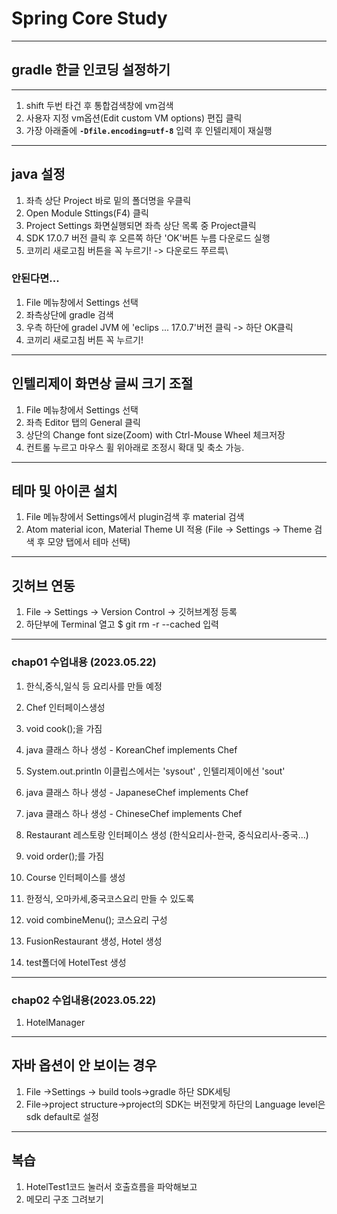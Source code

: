 # Spring Core Study

---
## gradle 한글 인코딩 설정하기

---

1. shift 두번 타건 후 통합검색창에 vm검색
2. 사용자 지정 vm옵션(Edit custom VM options) 편집 클릭
3. 가장 아래줄에 **`-Dfile.encoding=utf-8`** 입력 후 인텔리제이 재실행

---
## java 설정
1. 좌측 상단 Project 바로 밑의 폴더명을 우클릭
2. Open Module Sttings(F4) 클릭
3. Project Settings 화면실행되면 좌측 상단 목록 중 Project클릭
4. SDK 17.0.7 버전 클릭 후 오른쪽 하단 'OK'버튼 누름 다운로드 실행
5. 코끼리 새로고침 버튼을 꼭 누르기! -> 다운로드 쭈르륵\

### 안된다면...
1. File 메뉴창에서 Settings 선택
2. 좌측상단에 gradle 검색
3. 우측 하단에 gradel JVM 에 'eclips ... 17.0.7'버전 클릭 -> 하단 OK클릭
4. 코끼리 새로고침 버튼 꼭 누르기!

---
## 인텔리제이 화면상 글씨 크기 조절

1. File 메뉴창에서 Settings 선택
2. 좌측 Editor 탭의 General 클릭
3. 상단의 Change font size(Zoom) with Ctrl-Mouse Wheel 체크저장
4. 컨트롤 누르고 마우스 휠 위아래로 조정시 확대 및 축소 가능.

---
## 테마 및 아이콘 설치

1. File 메뉴창에서 Settings에서 plugin검색 후 material 검색
2. Atom material icon, Material Theme UI 적용
   (File -> Settings -> Theme 검색 후 모양 탭에서 테마 선택)

---
## 깃허브 연동

1. File -> Settings -> Version Control -> 깃허브계정 등록
2. 하단부에 Terminal 열고 $ git rm -r --cached 입력

---
### chap01 수업내용 (2023.05.22)
1. 한식,중식,일식 등 요리사를 만들 예정
2. Chef 인터페이스생성
3. void cook();을 가짐
4. java 클래스 하나 생성 - KoreanChef implements Chef
5. System.out.println 이클립스에서는 'sysout' , 인텔리제이에선 'sout'
6. java 클래스 하나 생성 - JapaneseChef implements Chef
7. java 클래스 하나 생성 - ChineseChef implements Chef


1. Restaurant 레스토랑 인터페이스 생성 (한식요리사-한국, 중식요리사-중국...)
2. void order();를 가짐
3. Course 인터페이스를 생성
4. 한정식, 오마카세,중국코스요리 만들 수 있도록
5. void combineMenu(); 코스요리 구성


1. FusionRestaurant 생성, Hotel 생성
2. test폴더에 HotelTest 생성


---

### chap02 수업내용(2023.05.22)
1. HotelManager


---
## 자바 옵션이 안 보이는 경우

1. File ->Settings -> build tools->gradle 하단 SDK세팅
2. File->project structure->project의 SDK는 버전맞게
   하단의 Language level은 sdk default로 설정

--- 
## 복습
1. HotelTest1코드 눌러서 호출흐름을 파악해보고
2. 메모리 구조 그려보기